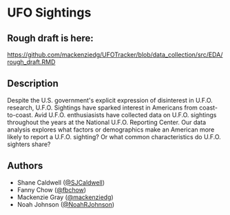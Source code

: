 # UFO Sightings

## Rough draft is here:
https://github.com/mackenziedg/UFOTracker/blob/data_collection/src/EDA/rough_draft.RMD

## Description

Despite the U.S. government's explicit expression of disinterest in U.F.O. research, U.F.O. Sightings have sparked interest in Americans from coast-to-coast. Avid U.F.O. enthusiasists have collected data on U.F.O. sightings throughout the years at the National U.F.O. Reporting Center. Our data analysis explores what factors or demographics make an American more likely to report a U.F.O. sighting? Or what common characteristics do U.F.O. sighters share?
## Authors

* Shane Caldwell ([@SJCaldwell](https://github.com/SJCaldwell))
* Fanny Chow ([@fbchow](https://github.com/fbchow))
* Mackenzie Gray ([@mackenziedg](https://github.com/mackenziedg))
* Noah Johnson ([@NoahRJohnson](https://github.com/NoahRJohnson))
